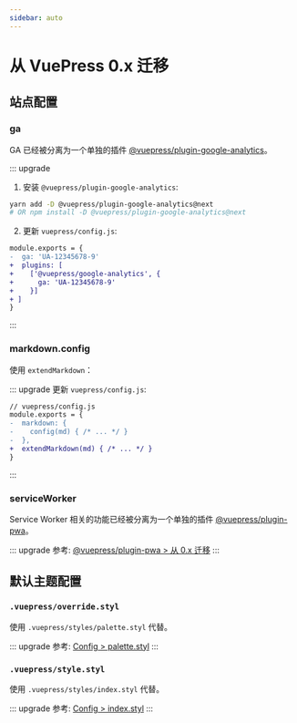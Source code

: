 ```yaml
---
sidebar: auto
---
```


# 从 VuePress 0.x 迁移

## 站点配置

### ga <Badge text="替换"/>

GA 已经被分离为一个单独的插件 [@vuepress/plugin-google-analytics](../plugin/official/plugin-google-analytics.md)。

::: upgrade 

1. 安装 `@vuepress/plugin-google-analytics`:

```bash
yarn add -D @vuepress/plugin-google-analytics@next
# OR npm install -D @vuepress/plugin-google-analytics@next
```

2. 更新 `vuepress/config.js`:

```diff
module.exports = {
-  ga: 'UA-12345678-9'
+  plugins: [
+    ['@vuepress/google-analytics', {
+      ga: 'UA-12345678-9'
+    }]
+ ]
}
```
:::

### markdown.config <Badge text="重命名"/>

使用 `extendMarkdown`：

::: upgrade
更新 `vuepress/config.js`:
```diff
// vuepress/config.js
module.exports = {
-  markdown: {
-    config(md) { /* ... */ }
-  },
+  extendMarkdown(md) { /* ... */ }
}
```
:::

### serviceWorker <Badge text="替换"/>

Service Worker 相关的功能已经被分离为一个单独的插件 [@vuepress/plugin-pwa](../plugin/official/plugin-pwa.md)。

::: upgrade
参考: [@vuepress/plugin-pwa > 从 0.x 迁移](../plugin/official/plugin-pwa.md#从-0-x-迁移)
:::

## 默认主题配置

### `.vuepress/override.styl` <Badge text="替换"/>

使用 `.vuepress/styles/palette.styl` 代替。

::: upgrade
参考: [Config > palette.styl](../config/config.md#palette-styl)
:::

### `.vuepress/style.styl` <Badge text="替换"/>

使用 `.vuepress/styles/index.styl` 代替。

::: upgrade
参考: [Config > index.styl](../config/config.md#index-styl)
:::
